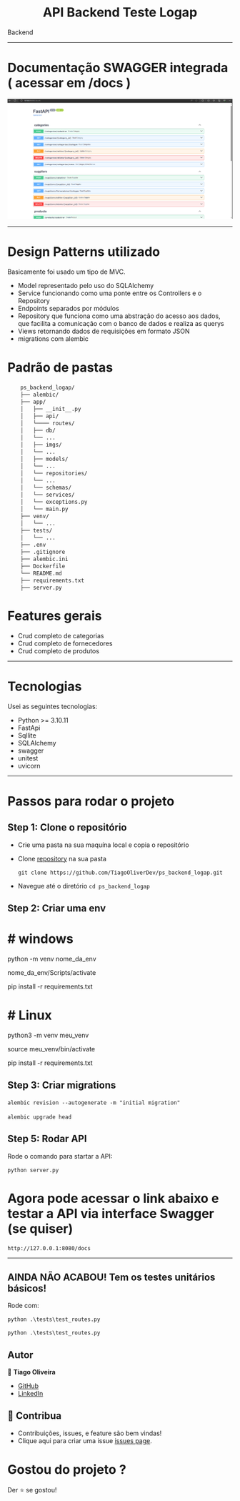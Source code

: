 <h1 align="center">API Backend Teste Logap</h1>

Backend 

<hr/>

# Documentação SWAGGER integrada ( acessar em /docs )

![background](https://github.com/TiagoOliverDev/ps_backend_logap/blob/main/app/imgs/docApi.png)

<hr/>

# Design Patterns utilizado

Basicamente foi usado um tipo de MVC.

- Model representado pelo uso do SQLAlchemy
- Service funcionando como uma ponte entre os Controllers e o Repository
- Endpoints separados por módulos
- Repository que funciona como uma abstração do acesso aos dados, que facilita a comunicação com o banco de dados e realiza as querys
- Views retornando dados de requisições em formato JSON
- migrations com alembic


# Padrão de pastas

```
    ps_backend_logap/
    ├── alembic/
    ├── app/
    │   ├── __init__.py
    │   ├── api/
    │   └──── routes/
    │   ├── db/
    │   └── ...
    │   ├── imgs/
    │   └── ...
    │   ├── models/
    │   └── ...
    │   └── repositories/
    │   └── ...
    │   └── schemas/
    │   └── services/
    │   └── exceptions.py
    │   └── main.py
    ├── venv/
    │   └── ...
    ├── tests/
    │   └── ...
    ├── .env
    ├── .gitignore
    ├── alembic.ini
    ├── Dockerfile
    └── README.md
    ├── requirements.txt
    ├── server.py
 ```

# Features gerais


- Crud completo de categorias
- Crud completo de fornecedores
- Crud completo de produtos


<hr/>

# Tecnologias

Usei as seguintes tecnologias:

- Python >= 3.10.11
- FastApi
- Sqllite 
- SQLAlchemy
- swagger
- unitest
- uvicorn

<hr/>

# Passos para rodar o projeto

## Step 1: Clone o repositório

- Crie uma pasta na sua maquína local e copia o repositório

- Clone [repository](https://github.com/TiagoOliverDev/ps_backend_logap.git) na sua pasta

  ```
  git clone https://github.com/TiagoOliverDev/ps_backend_logap.git
  ```

- Navegue até o diretório `cd ps_backend_logap`

## Step 2: Criar uma env

# # windows

 python -m venv nome_da_env

 nome_da_env/Scripts/activate

 pip install -r requirements.txt


# # Linux

 python3 -m venv meu_venv

 source meu_venv/bin/activate

 pip install -r requirements.txt


## Step 3: Criar migrations 

  ```
  alembic revision --autogenerate -m "initial migration"

  alembic upgrade head
  ```


## Step 5: Rodar API

  Rode o comando para startar a API:

  ```
  python server.py
  ```

# Agora pode acessar o link abaixo e testar a API via interface Swagger (se quiser)

  ```
  http://127.0.0.1:8080/docs
  ```

<hr/>

## AINDA NÃO ACABOU! Tem os testes unitários básicos!


  Rode com:

  ```
  python .\tests\test_routes.py
  ```

  ```
  python .\tests\test_routes.py
  ```

## Autor

:man: **Tiago Oliveira**

- [GitHub](https://github.com/TiagoOliverDev/)
- [LinkedIn](https://www.linkedin.com/in/tiago-oliveira-49a2a6205/)

## 🤝 Contribua
- Contribuições, issues, e feature são bem vindas!
- Clique aqui para criar uma issue [issues page](https://github.com/TiagoOliverDev/ps_backend_logap/issues).

# Gostou do projeto ?
Der ⭐ se gostou!
